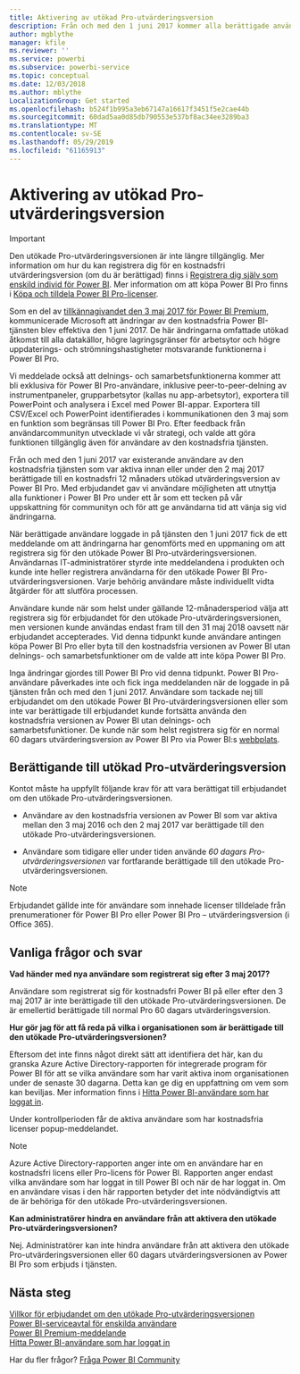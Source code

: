```yaml
---
title: Aktivering av utökad Pro-utvärderingsversion
description: Från och med den 1 juni 2017 kommer alla berättigade användare att kunna delta i den utökade Pro-utvärderingsversionen för Power BI-tjänsten.
author: mgblythe
manager: kfile
ms.reviewer: ''
ms.service: powerbi
ms.subservice: powerbi-service
ms.topic: conceptual
ms.date: 12/03/2018
ms.author: mblythe
LocalizationGroup: Get started
ms.openlocfilehash: b524f1b995a3eb67147a16617f3451f5e2cae44b
ms.sourcegitcommit: 60dad5aa0d85db790553e537bf8ac34ee3289ba3
ms.translationtype: MT
ms.contentlocale: sv-SE
ms.lasthandoff: 05/29/2019
ms.locfileid: "61165913"
---
```

# <a name="extended-pro-trial-activation"></a>Aktivering av utökad Pro-utvärderingsversion

> [!IMPORTANT]
> Den utökade Pro-utvärderingsversionen är inte längre tillgänglig. Mer information om hur du kan registrera dig för en kostnadsfri utvärderingsversion (om du är berättigad) finns i [Registrera dig själv som enskild individ för Power BI](service-self-service-signup-for-power-bi.md). Mer information om att köpa Power BI Pro finns i [Köpa och tilldela Power BI Pro-licenser](service-admin-purchasing-power-bi-pro.md).

Som en del av [tillkännagivandet den 3 maj 2017 för Power BI Premium](https://powerbi.microsoft.com/blog/microsoft-accelerates-modern-bi-adoption-with-power-bi-premium/), kommunicerade Microsoft att ändringar av den kostnadsfria Power BI-tjänsten blev effektiva den 1 juni 2017. De här ändringarna omfattade utökad åtkomst till alla datakällor, högre lagringsgränser för arbetsytor och högre uppdaterings- och strömningshastigheter motsvarande funktionerna i Power BI Pro.

Vi meddelade också att delnings- och samarbetsfunktionerna kommer att bli exklusiva för Power BI Pro-användare, inklusive peer-to-peer-delning av instrumentpaneler, grupparbetsytor (kallas nu app-arbetsytor), exportera till PowerPoint och analysera i Excel med Power BI-appar. Exportera till CSV/Excel och PowerPoint identifierades i kommunikationen den 3 maj som en funktion som begränsas till Power BI Pro. Efter feedback från användarcommunityn utvecklade vi vår strategi, och valde att göra funktionen tillgänglig även för användare av den kostnadsfria tjänsten.

Från och med den 1 juni 2017 var existerande användare av den kostnadsfria tjänsten som var aktiva innan eller under den 2 maj 2017 berättigade till en kostnadsfri 12 månaders utökad utvärderingsversion av Power BI Pro. Med erbjudandet gav vi användare möjligheten att utnyttja alla funktioner i Power BI Pro under ett år som ett tecken på vår uppskattning för communityn och för att ge användarna tid att vänja sig vid ändringarna.

När berättigade användare loggade in på tjänsten den 1 juni 2017 fick de ett meddelande om att ändringarna har genomförts med en uppmaning om att registrera sig för den utökade Power BI Pro-utvärderingsversionen. Användarnas IT-administratörer styrde inte meddelandena i produkten och kunde inte heller registrera användarna för den utökade Power BI Pro-utvärderingsversionen. Varje behörig användare måste individuellt vidta åtgärder för att slutföra processen.

Användare kunde när som helst under gällande 12-månadersperiod välja att registrera sig för erbjudandet för den utökade Pro-utvärderingsversionen, men versionen kunde användas endast fram till den 31 maj 2018 oavsett när erbjudandet accepterades. Vid denna tidpunkt kunde användare antingen köpa Power BI Pro eller byta till den kostnadsfria versionen av Power BI utan delnings- och samarbetsfunktioner om de valde att inte köpa Power BI Pro.

Inga ändringar gjordes till Power BI Pro vid denna tidpunkt. Power BI Pro-användare påverkades inte och fick inga meddelanden när de loggade in på tjänsten från och med den 1 juni 2017. Användare som tackade nej till erbjudandet om den utökade Power BI Pro-utvärderingsversionen eller som inte var berättigade till erbjudandet kunde fortsätta använda den kostnadsfria versionen av Power BI utan delnings- och samarbetsfunktioner. De kunde när som helst registrera sig för en normal 60 dagars utvärderingsversion av Power BI Pro via Power BI:s [webbplats](https://powerbi.microsoft.com/get-started/).

## <a name="eligibility-for-extended-pro-trial"></a>Berättigande till utökad Pro-utvärderingsversion

Kontot måste ha uppfyllt följande krav för att vara berättigat till erbjudandet om den utökade Pro-utvärderingsversionen.

* Användare av den kostnadsfria versionen av Power BI som var aktiva mellan den 3 maj 2016 och den 2 maj 2017 var berättigade till den utökade Pro-utvärderingsversionen.

* Användare som tidigare eller under tiden använde *60 dagars Pro-utvärderingsversionen* var fortfarande berättigade till den utökade Pro-utvärderingsversionen.

> [!NOTE]
> Erbjudandet gällde inte för användare som innehade licenser tilldelade från prenumerationer för Power BI Pro eller Power BI Pro – utvärderingsversion (i Office 365).

## <a name="frequently-asked-questions"></a>Vanliga frågor och svar

**Vad händer med nya användare som registrerat sig efter 3 maj 2017?**

Användare som registrerat sig för kostnadsfri Power BI på eller efter den 3 maj 2017 är inte berättigade till den utökade Pro-utvärderingsversionen. De är emellertid berättigade till normal Pro 60 dagars utvärderingsversion.

**Hur gör jag för att få reda på vilka i organisationen som är berättigade till den utökade Pro-utvärderingsversionen?**

Eftersom det inte finns något direkt sätt att identifiera det här, kan du granska Azure Active Directory-rapporten för integrerade program för Power BI för att se vilka användare som har varit aktiva inom organisationen under de senaste 30 dagarna. Detta kan ge dig en uppfattning om vem som kan beviljas. Mer information finns i [Hitta Power BI-användare som har loggat in](service-admin-access-usage.md).

Under kontrollperioden får de aktiva användare som har kostnadsfria licenser popup-meddelandet.

> [!NOTE]
> Azure Active Directory-rapporten anger inte om en användare har en kostnadsfri licens eller Pro-licens för Power BI. Rapporten anger endast vilka användare som har loggat in till Power BI och när de har loggat in. Om en användare visas i den här rapporten betyder det inte nödvändigtvis att de är behöriga för den utökade Pro-utvärderingsversionen.

**Kan administratörer hindra en användare från att aktivera den utökade Pro-utvärderingsversionen?**

Nej. Administratörer kan inte hindra användare från att aktivera den utökade Pro-utvärderingsversionen eller 60 dagars utvärderingsversionen av Power BI Pro som erbjuds i tjänsten.

## <a name="next-steps"></a>Nästa steg

[Villkor för erbjudandet om den utökade Pro-utvärderingsversionen](https://aka.ms/power-bi-trial)  
[Power BI-serviceavtal för enskilda användare](https://powerbi.microsoft.com/terms-of-service/)  
[Power BI Premium-meddelande](https://aka.ms/pbipremium-announcement)  
[Hitta Power BI-användare som har loggat in](service-admin-access-usage.md)

Har du fler frågor? [Fråga Power BI Community](https://community.powerbi.com/)